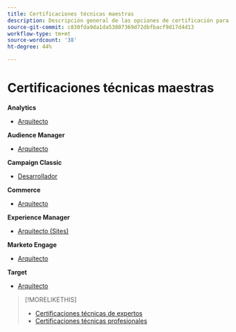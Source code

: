 ```yaml
---
title: Certificaciones técnicas maestras
description: Descripción general de las opciones de certificación para los usuarios maestros
source-git-commit: c830fda9da1da53807369d72dbfbacf9d17d4d13
workflow-type: tm+mt
source-wordcount: '38'
ht-degree: 44%

---
```


# Certificaciones técnicas maestras


**Analytics**

* [Arquitecto](/help/certifications/aa/aa-m-architect.md) <!--AD0-E207-->

**Audience Manager**

* [Arquitecto](/help/certifications/aam/aam-m-architect.md) <!--AD0-E454-->

**Campaign Classic**

* [Desarrollador](/help/certifications/acc/acc-m-developer.md) <!--AD0-E328-->

**Commerce**

* [Arquitecto](/help/certifications/ac/ac-m-architect.md) <!--AD0-E718-->

**Experience Manager**

* [Arquitecto (Sites)](/help/certifications/aem/aem-sites-m-architect.md) <!--AD0-E117-->

**Marketo Engage**

* [Arquitecto](/help/certifications/ame/ame-m-architect.md) <!--AD0-E556-->

**Target**

* [Arquitecto](/help/certifications/at/at-m-architect.md) <!--AD0-E407-->

>[!MORELIKETHIS]
>
>* [Certificaciones técnicas de expertos](expert.md)
>* [Certificaciones técnicas profesionales](professional.md)


